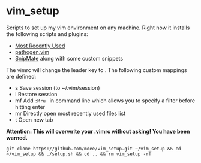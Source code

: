 vim_setup
=========

Scripts to set up my vim environment on any machine. Right now it installs the following scripts and plugins:

* [Most Recently Used](https://github.com/yegappan/mru)
* [pathogen.vim](https://github.com/tpope/vim-pathogen)
* [SnipMate](https://github.com/garbas/vim-snipmate) along with some custom snippets

The vimrc will change the leader key to <Space>. The following custom mappings are defined:

* <Space>s Save session (to ~/.vim/session)
* <Space>l Restore session
* <Space>mf Add `:Mru ` in command line which allows you to specify a filter before hitting enter
* <Space>mr Directly open most recently used files list
* <Space>t Open new tab

**Attention: This will overwrite your .vimrc without asking! You have been warned.**

`git clone https://github.com/moee/vim_setup.git ~/vim_setup && cd ~/vim_setup && ./setup.sh && cd .. && rm vim_setup -rf`
